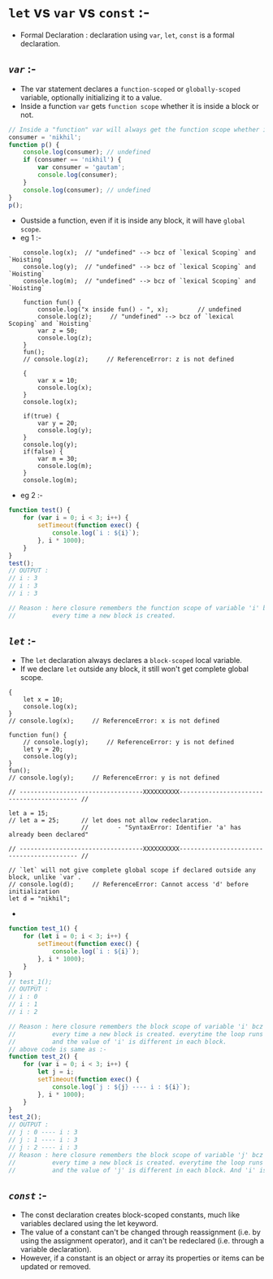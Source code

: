 # `let` vs `var` vs `const` :-

-   Formal Declaration : declaration using `var`, `let`, `const` is a formal declaration.

## **_`var`_** :-

-   The var statement declares a `function-scoped` or `globally-scoped` variable, optionally initializing it to a value.
-   Inside a function `var` gets `function scope` whether it is inside a block or not.

```js
// Inside a "function" var will always get the function scope whether it is inside a block or not.
consumer = 'nikhil';
function p() {
    console.log(consumer); // undefined
    if (consumer == 'nikhil') {
        var consumer = 'gautam';
        console.log(consumer);
    }
    console.log(consumer); // undefined
}
p();
```

-   Oustside a function, even if it is inside any block, it will have `global scope`.
-   eg 1 :-

```JS
    console.log(x);  // "undefined" --> bcz of `lexical Scoping` and `Hoisting`
    console.log(y);  // "undefined" --> bcz of `lexical Scoping` and `Hoisting`
    console.log(m);  // "undefined" --> bcz of `lexical Scoping` and `Hoisting`

    function fun() {
        console.log("x inside fun() - ", x);        // undefined
        console.log(z);     // "undefined" --> bcz of `lexical Scoping` and `Hoisting`
        var z = 50;
        console.log(z);
    }
    fun();
    // console.log(z);     // ReferenceError: z is not defined

    {
        var x = 10;
        console.log(x);
    }
    console.log(x);

    if(true) {
        var y = 20;
        console.log(y);
    }
    console.log(y);
    if(false) {
        var m = 30;
        console.log(m);
    }
    console.log(m);
```

-   eg 2 :-

```js
function test() {
    for (var i = 0; i < 3; i++) {
        setTimeout(function exec() {
            console.log(`i : ${i}`);
        }, i * 1000);
    }
}
test();
// OUTPUT :
// i : 3
// i : 3
// i : 3

// Reason : here closure remembers the function scope of variable 'i' bcz of 'var'.
//          every time a new block is created.
```

## **_`let`_** :-

-   The `let` declaration always declares a `block-scoped` local variable.
-   If we declare `let` outside any block, it still won't get complete global scope.

```JS
{
    let x = 10;
    console.log(x);
}
// console.log(x);     // ReferenceError: x is not defined

function fun() {
    // console.log(y);     // ReferenceError: y is not defined
    let y = 20;
    console.log(y);
}
fun();
// console.log(y);     // ReferenceError: y is not defined

// ----------------------------------XXXXXXXXXX------------------------------------------ //

let a = 15;
// let a = 25;      // let does not allow redeclaration.
                    //        - "SyntaxError: Identifier 'a' has already been declared"

// ----------------------------------XXXXXXXXXX------------------------------------------ //

// `let` will not give complete global scope if declared outside any block, unlike `var`.
// console.log(d);     // ReferenceError: Cannot access 'd' before initialization
let d = "nikhil";
```

-

```js
function test_1() {
    for (let i = 0; i < 3; i++) {
        setTimeout(function exec() {
            console.log(`i : ${i}`);
        }, i * 1000);
    }
}
// test_1();
// OUTPUT :
// i : 0
// i : 1
// i : 2

// Reason : here closure remembers the block scope of variable 'i' bcz of 'let'.
//          every time a new block is created. everytime the loop runs a new block is created
//          and the value of 'i' is different in each block.
// above code is same as :-
function test_2() {
    for (var i = 0; i < 3; i++) {
        let j = i;
        setTimeout(function exec() {
            console.log(`j : ${j} ---- i : ${i}`);
        }, i * 1000);
    }
}
test_2();
// OUTPUT :
// j : 0 ---- i : 3
// j : 1 ---- i : 3
// j : 2 ---- i : 3
// Reason : here closure remembers the block scope of variable 'j' bcz of 'let'.
//          every time a new block is created. everytime the loop runs a new block is created
//          and the value of 'j' is different in each block. And 'i' is function scope.
```

## **_`const`_** :-

-   The const declaration creates block-scoped constants, much like variables declared using the let keyword.
-   The value of a constant can't be changed through reassignment (i.e. by using the assignment operator), and it can't be redeclared (i.e. through a variable declaration).
-   However, if a constant is an object or array its properties or items can be updated or removed.
